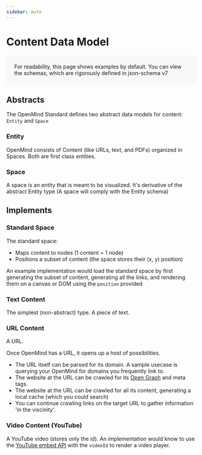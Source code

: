 ```yaml
---
sidebar: auto
---
```


# Content Data Model

<aside class="note">For readability, this page shows examples by default. You can view the schemas, which are rigorously defined in json-schema v7</aside>

## Abstracts

The OpenMind Standard defines two abstract data models for content: `Entity` and `Space`

### Entity

OpenMind consists of Content (like URLs, text, and PDFs) organized in Spaces. Both are first class entities.

<SchemaExample v-bind:schema="schema.GenericEntitySchema" v-bind:example="example.GenericEntityExample" />

### Space

A space is an entity that is meant to be visualized. It's derivative of the abstract Entity type (A space will comply with the Entity schema)

<SchemaExample v-bind:schema="schema.GenericSpaceSchema" v-bind:example="example.GenericSpaceExample" />

## Implements

### Standard Space

The standard space:

* Maps content to nodes (1 content = 1 node)
* Positions a subset of content (the space stores their (x, y) position)

An example implementation would load the standard space by first generating the subset of content, generating all the links, and rendering them on a canvas or DOM using the `position` provided

<SchemaExample v-bind:schema="schema.StandardSpaceSchema" v-bind:example="example.StandardSpaceExample" />

### Text Content

The simplest (non-abstract) type. A piece of text.

<SchemaExample v-bind:schema="schema.TextSchema" v-bind:example="example.TextExample" />

### URL Content

A URL.

Once OpenMind has a URL, it opens up a host of possibilities.

* The URL itself can be parsed for its domain. A sample usecase is querying your OpenMind for domains you frequently link to.
* The website at the URL can be crawled for its [Open Graph](https://ogp.me/) and meta tags.
* The website at the URL can be crawled for all its content, generating a local cache (which you could search)
* You can continue crawling links on the target URL to gather information 'in the viscinity'.

<SchemaExample v-bind:schema="schema.URLSchema" v-bind:example="example.URLExample" />

### Video Content (YouTube)

A YouTube video (stores only the id). An implementation would know to use the [YouTube embed API](https://developers.google.com/youtube/iframe_api_reference) with the `videoId` to render a video player.

<SchemaExample v-bind:schema="schema.VideoYouTubeSchema" v-bind:example="example.VideoYouTubeExample" />

<style>
aside.note {
  padding: 1.5em;
  background: #f8f8f8;
}
</style>

<script>

import ContentTypeSchemaExamples from '../../../../ContentTypeSchemaExamples';  

import SchemaExample from './SchemaExample';

export default {
  data () {
    return {
      ...ContentTypeSchemaExamples,
    }
  },
  components: {
    SchemaExample,
  }
}
</script>
